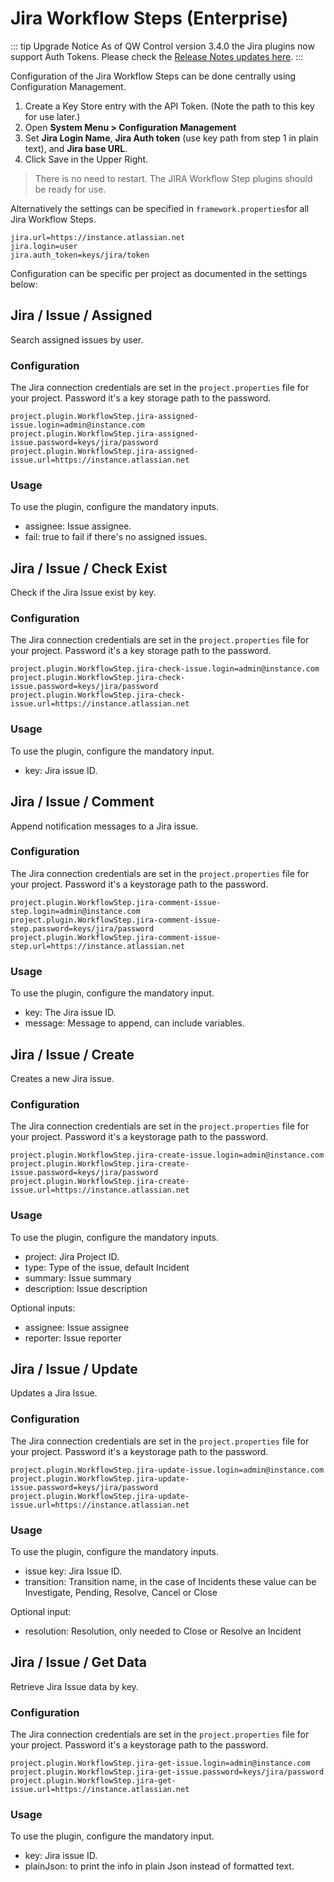 # Jira Workflow Steps (Enterprise)

::: tip Upgrade Notice
As of QW Control version 3.4.0 the Jira plugins now support Auth Tokens.  Please check the [Release Notes updates here](/en/history/3_4_x/version-3.4.0.md).
:::

Configuration of the Jira Workflow Steps can be done centrally using Configuration Management.

1. Create a Key Store entry with the API Token. (Note the path to this key for use later.)
1. Open **System Menu > Configuration Management**
1. Set **Jira Login Name**, **Jira Auth token** (use key path from step 1 in plain text), and **Jira base URL**.
1. Click Save in the Upper Right.

> There is no need to restart.  The JIRA Workflow Step plugins should be ready for use.

Alternatively the settings can be specified in `framework.properties`for all Jira Workflow Steps.

```
jira.url=https://instance.atlassian.net
jira.login=user
jira.auth_token=keys/jira/token
```

Configuration can be specific per project as documented in the settings below:

## Jira / Issue / Assigned

Search assigned issues by user.

### Configuration

The Jira connection credentials are set in the `project.properties` file
for your project.
Password it's a key storage path to the password.

```
project.plugin.WorkflowStep.jira-assigned-issue.login=admin@instance.com
project.plugin.WorkflowStep.jira-assigned-issue.password=keys/jira/password
project.plugin.WorkflowStep.jira-assigned-issue.url=https://instance.atlassian.net
```

### Usage

To use the plugin, configure the mandatory inputs.

- assignee: Issue assignee.
- fail: true to fail if there's no assigned issues.

## Jira / Issue / Check Exist

Check if the Jira Issue exist by key.

### Configuration

The Jira connection credentials are set in the `project.properties` file
for your project.
Password it's a key storage path to the password.

```
project.plugin.WorkflowStep.jira-check-issue.login=admin@instance.com
project.plugin.WorkflowStep.jira-check-issue.password=keys/jira/password
project.plugin.WorkflowStep.jira-check-issue.url=https://instance.atlassian.net
```

### Usage

To use the plugin, configure the mandatory input.

- key: Jira issue ID.

## Jira / Issue / Comment

Append notification messages to a Jira issue.

### Configuration

The Jira connection credentials are set in the `project.properties` file
for your project.
Password it's a keystorage path to the password.

```
project.plugin.WorkflowStep.jira-comment-issue-step.login=admin@instance.com
project.plugin.WorkflowStep.jira-comment-issue-step.password=keys/jira/password
project.plugin.WorkflowStep.jira-comment-issue-step.url=https://instance.atlassian.net
```

### Usage

To use the plugin, configure the mandatory input.

- key: The Jira issue ID.
- message: Message to append, can include variables.

## Jira / Issue / Create

Creates a new Jira issue.

### Configuration

The Jira connection credentials are set in the `project.properties` file
for your project.
Password it's a keystorage path to the password.

```
project.plugin.WorkflowStep.jira-create-issue.login=admin@instance.com
project.plugin.WorkflowStep.jira-create-issue.password=keys/jira/password
project.plugin.WorkflowStep.jira-create-issue.url=https://instance.atlassian.net
```

### Usage

To use the plugin, configure the mandatory inputs.

- project: Jira Project ID.
- type: Type of the issue, default Incident
- summary: Issue summary
- description: Issue description

Optional inputs:

- assignee: Issue assignee
- reporter: Issue reporter

## Jira / Issue / Update

Updates a Jira Issue.

### Configuration

The Jira connection credentials are set in the `project.properties` file
for your project.
Password it's a keystorage path to the password.

```
project.plugin.WorkflowStep.jira-update-issue.login=admin@instance.com
project.plugin.WorkflowStep.jira-update-issue.password=keys/jira/password
project.plugin.WorkflowStep.jira-update-issue.url=https://instance.atlassian.net
```

### Usage

To use the plugin, configure the mandatory inputs.

- issue key: Jira Issue ID.
- transition: Transition name, in the case of Incidents these value can be Investigate, Pending, Resolve, Cancel or Close

Optional input:

- resolution: Resolution, only needed to Close or Resolve an Incident

## Jira / Issue / Get Data

Retrieve Jira Issue data by key.

### Configuration

The Jira connection credentials are set in the `project.properties` file
for your project.
Password it's a keystorage path to the password.

```
project.plugin.WorkflowStep.jira-get-issue.login=admin@instance.com
project.plugin.WorkflowStep.jira-get-issue.password=keys/jira/password
project.plugin.WorkflowStep.jira-get-issue.url=https://instance.atlassian.net
```

### Usage

To use the plugin, configure the mandatory input.

- key: Jira issue ID.
- plainJson: to print the info in plain Json instead of formatted text.
